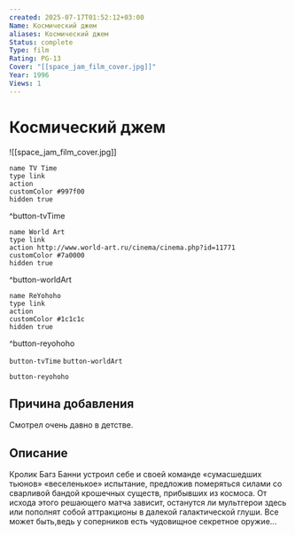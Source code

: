 ```yaml
---
created: 2025-07-17T01:52:12+03:00
Name: Космический джем
aliases: Космический джем
Status: complete
Type: film
Rating: PG-13
Cover: "[[space_jam_film_cover.jpg]]"
Year: 1996
Views: 1
---
```


# Космический джем

![[space_jam_film_cover.jpg]]


```button
name TV Time
type link
action 
customColor #997f00
hidden true
```
^button-tvTime

```button
name World Art
type link
action http://www.world-art.ru/cinema/cinema.php?id=11771
customColor #7a0000
hidden true
```
^button-worldArt

```button
name ReYohoho
type link
action 
customColor #1c1c1c
hidden true
```
^button-reyohoho



`button-tvTime` `button-worldArt`

`button-reyohoho`

## Причина добавления

Смотрел очень давно в детстве.


## Описание

Кролик Багз Банни устроил себе и своей команде «сумасшедших тьюнов» «веселенькое» испытание, предложив померяться силами со сварливой бандой крошечных существ, прибывших из космоса. От исхода этого решающего матча зависит, останутся ли мультгерои здесь или пополнят собой аттракционы в далекой галактической глуши. Все может быть,ведь у соперников есть чудовищное секретное оружие...

